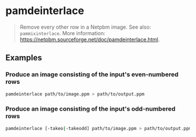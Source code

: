 # pamdeinterlace

> Remove every other row in a Netpbm image. See also: `pammixinterlace`. More information: <https://netpbm.sourceforge.net/doc/pamdeinterlace.html>.

## Examples

### Produce an image consisting of the input's even-numbered rows

```bash
pamdeinterlace path/to/image.ppm > path/to/output.ppm
```

### Produce an image consisting of the input's odd-numbered rows

```bash
pamdeinterlace [-takeo|-takeodd] path/to/image.ppm > path/to/output.ppm
```
